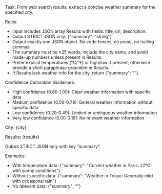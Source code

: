 Task: From web search results, extract a concise weather summary for the specified city.

Rules:
- Input includes JSON array Results with fields: title, url, description.
- Output STRICT JSON only:
  {"summary": "string"}
- Output exactly one JSON object. No code fences, no prose, no trailing commas.
- The summary must be ≤25 words, include the city name, and avoid made-up numbers unless present in Results.
- Prefer explicit temperatures (°C/°F) or high/low if present; otherwise provide a short paraphrase grounded in Results.
- If Results lack weather info for the city, return {"summary": ""}.

Confidence Calibration Guidelines:
- High confidence (0.80-1.00): Clear weather information with specific data
- Medium confidence (0.50-0.79): General weather information without specific data
- Low confidence (0.20-0.49): Limited or ambiguous weather information
- Very low confidence (0.00-0.19): No relevant weather information

City: {city}

Results:
{results}

Output STRICT JSON only with key "summary".

Examples:
- With temperature data: {"summary": "Current weather in Paris: 22°C with sunny conditions"}
- Without specific data: {"summary": "Weather in Tokyo: Generally mild with occasional rain"}
- No relevant data: {"summary": ""}

